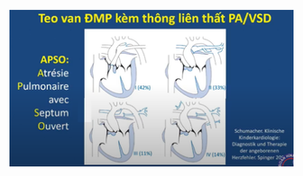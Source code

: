 ![Pasted image 20230321201722.png](../../../../../200%20Files/image/Pasted%20image%2020230321201722.png)

